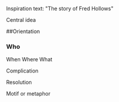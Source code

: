 
Inspiration text: "The story of Fred Hollows"

Central idea

##Orientation
### Who
When
Where
What 

Complication

Resolution

Motif or metaphor

